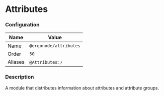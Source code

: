 # Attributes

### Configuration

| Name          | Value                    |
|---------------|--------------------------|
| Name          | `@ergonode/attributes`   |
| Order         | `50`                     |
| Aliases       | `@Attributes`: `/`       |

### Description

A module that distributes information about attributes and attribute groups.
